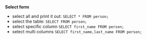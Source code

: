 **Select form**

- select all and print it out: `SELECT * FROM person;`
- select the table: `SELECT FROM person;`
- select specific column `SELECT first_name FROM person;`
- select multi columns `SELECT first_name,last_name FROM person;`

